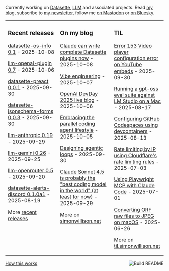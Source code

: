 Currently working on [Datasette](https://datasette.io/), [LLM](https://llm.datasette.io/) and associated projects. Read [my blog](https://simonwillison.net/), subscribe to [my newsletter](https://simonw.substack.com/), follow me <a href="https://fedi.simonwillison.net/@simon">on Mastodon</a> or [on Bluesky](https://bsky.app/profile/simonwillison.net).

<table><tr><td valign="top" width="33%">

### Recent releases
<!-- recent_releases starts -->
[datasette-os-info 0.1](https://github.com/datasette/datasette-os-info/releases/tag/0.1) - 2025-10-08

[llm-openai-plugin 0.7](https://github.com/simonw/llm-openai-plugin/releases/tag/0.7) - 2025-10-06

[datasette-preact 0.0.1](https://github.com/datasette/datasette-preact/releases/tag/0.0.1) - 2025-09-30

[datasette-jsonschema-forms 0.0.3](https://github.com/datasette/datasette-jsonschema-forms/releases/tag/0.0.3) - 2025-09-30

[llm-anthropic 0.19](https://github.com/simonw/llm-anthropic/releases/tag/0.19) - 2025-09-29

[llm-gemini 0.26](https://github.com/simonw/llm-gemini/releases/tag/0.26) - 2025-09-25

[llm-openrouter 0.5](https://github.com/simonw/llm-openrouter/releases/tag/0.5) - 2025-09-20

[datasette-alerts-discord 0.1.0a1](https://github.com/datasette/datasette-alerts-discord/releases/tag/0.1.0a1) - 2025-08-19
<!-- recent_releases ends -->
More [recent releases](https://github.com/simonw/simonw/blob/main/releases.md)
</td><td valign="top" width="34%">

### On my blog
<!-- blog starts -->
[Claude can write complete Datasette plugins now](https://simonwillison.net/2025/Oct/8/claude-datasette-plugins/) - 2025-10-08

[Vibe engineering](https://simonwillison.net/2025/Oct/7/vibe-engineering/) - 2025-10-07

[OpenAI DevDay 2025 live blog](https://simonwillison.net/2025/Oct/6/openai-devday-live-blog/) - 2025-10-06

[Embracing the parallel coding agent lifestyle](https://simonwillison.net/2025/Oct/5/parallel-coding-agents/) - 2025-10-05

[Designing agentic loops](https://simonwillison.net/2025/Sep/30/designing-agentic-loops/) - 2025-09-30

[Claude Sonnet 4.5 is probably the "best coding model in the world" (at least for now)](https://simonwillison.net/2025/Sep/29/claude-sonnet-4-5/) - 2025-09-29
<!-- blog ends -->
More on [simonwillison.net](https://simonwillison.net/)
</td><td valign="top" width="33%">

### TIL
<!-- tils starts -->
[Error 153 Video player configuration error on YouTube embeds](https://til.simonwillison.net/youtube/fixing-153-embed) - 2025-09-30

[Running a gpt-oss eval suite against LM Studio on a Mac](https://til.simonwillison.net/llms/gpt-oss-evals) - 2025-08-17

[Configuring GitHub Codespaces using devcontainers](https://til.simonwillison.net/github/codespaces-devcontainers) - 2025-08-13

[Rate limiting by IP using Cloudflare's rate limiting rules](https://til.simonwillison.net/cloudflare/rate-limiting) - 2025-07-03

[Using Playwright MCP with Claude Code](https://til.simonwillison.net/claude-code/playwright-mcp-claude-code) - 2025-07-01

[Converting ORF raw files to JPEG on macOS](https://til.simonwillison.net/macos/orf-to-jpeg) - 2025-06-26
<!-- tils ends -->
More on [til.simonwillison.net](https://til.simonwillison.net/)
</td></tr></table>

<a href="https://github.com/simonw/simonw/actions"><img src="https://github.com/simonw/simonw/workflows/Build%20README/badge.svg" align="right" alt="Build README"></a> <a href="https://simonwillison.net/2020/Jul/10/self-updating-profile-readme/">How this works</a>

